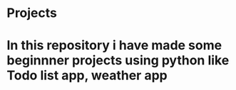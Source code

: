 # Projects
 
<h1>In this repository i have made some beginnner projects using python like Todo list app, weather app</h1>
